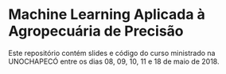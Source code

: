 # Machine Learning Aplicada à Agropecuária de Precisão

Este repositório contém slides e código do curso ministrado na UNOCHAPECÓ entre os dias 08, 09, 10, 11 e 18 de maio de 2018.
